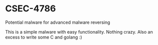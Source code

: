 # CSEC-4786
Potential malware for advanced malware reversing

This is a simple malware with easy functionality. 
Nothing crazy.
Also an excess to write some C and golang :)
